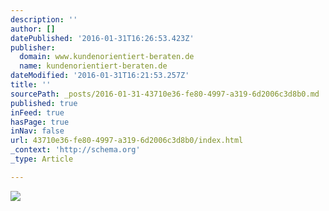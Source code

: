 ```yaml
---
description: ''
author: []
datePublished: '2016-01-31T16:26:53.423Z'
publisher:
  domain: www.kundenorientiert-beraten.de
  name: kundenorientiert-beraten.de
dateModified: '2016-01-31T16:21:53.257Z'
title: ''
sourcePath: _posts/2016-01-31-43710e36-fe80-4997-a319-6d2006c3d8b0.md
published: true
inFeed: true
hasPage: true
inNav: false
url: 43710e36-fe80-4997-a319-6d2006c3d8b0/index.html
_context: 'http://schema.org'
_type: Article

---
```

![](http://3.bp.blogspot.com/-Kj0tU7erfQM/VqzCN0N_NBI/AAAAAAAAEmM/oGpVdzXZBeQ/s400/AXA%2BRelax%2BRente%2BPerformance%2BFlex.png)